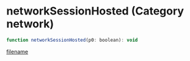 # networkSessionHosted (Category network)

```js
function networkSessionHosted(p0: boolean): void
```

[filename](networkSessionHosted_m.md ':include')
